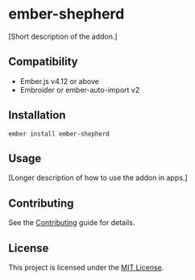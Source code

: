 # ember-shepherd

[Short description of the addon.]

## Compatibility

- Ember.js v4.12 or above
- Embroider or ember-auto-import v2

## Installation

```
ember install ember-shepherd
```

## Usage

[Longer description of how to use the addon in apps.]

## Contributing

See the [Contributing](CONTRIBUTING.md) guide for details.

## License

This project is licensed under the [MIT License](LICENSE.md).
